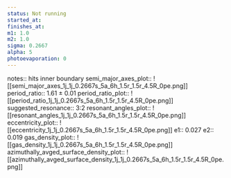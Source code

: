 ```yaml
---
status: Not running
started_at:
finishes_at:
m1: 1.0
m2: 1.0
sigma: 0.2667
alpha: 5
photoevaporation: 0
---
```


notes:: hits inner boundary
semi_major_axes_plot:: ![[semi_major_axes_1j_1j_0.2667s_5a_6h_1.5r_1.5r_4.5R_0pe.png]]
period_ratio:: 1.61 ± 0.01
period_ratio_plot:: ![[period_ratio_1j_1j_0.2667s_5a_6h_1.5r_1.5r_4.5R_0pe.png]]
suggested_resonance:: 3:2
resonant_angles_plot:: ![[resonant_angles_1j_1j_0.2667s_5a_6h_1.5r_1.5r_4.5R_0pe.png]]
eccentricity_plot:: ![[eccentricity_1j_1j_0.2667s_5a_6h_1.5r_1.5r_4.5R_0pe.png]]
e1:: 0.027
e2:: 0.019
gas_density_plot:: ![[gas_density_1j_1j_0.2667s_5a_6h_1.5r_1.5r_4.5R_0pe.png]]
azimuthally_avged_surface_density_plot:: ![[azimuthally_avged_surface_density_1j_1j_0.2667s_5a_6h_1.5r_1.5r_4.5R_0pe.png]]
